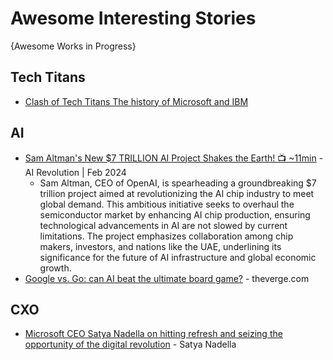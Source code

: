 # Awesome Interesting Stories
{Awesome Works in Progress}

## Tech Titans
* [Clash of Tech Titans The history of Microsoft and IBM](https://www.bscapitalmarkets.com/clash-of-tech-titans-the-history-of-microsoft-and-ibm.html)

## AI
* [Sam Altman's New $7 TRILLION AI Project Shakes the Earth! 📺 ~11min](https://www.youtube.com/watch?v=n0tgCJoiWqY) - AI Revolution | Feb 2024
  - Sam Altman, CEO of OpenAI, is spearheading a groundbreaking $7 trillion project aimed at revolutionizing the AI chip industry to meet global demand. This ambitious initiative seeks to overhaul the semiconductor market by enhancing AI chip production, ensuring technological advancements in AI are not slowed by current limitations. The project emphasizes collaboration among chip makers, investors, and nations like the UAE, underlining its significance for the future of AI infrastructure and global economic growth.
* [Google vs. Go: can AI beat the ultimate board game?](https://www.theverge.com/2016/3/8/11178462/google-deepmind-go-challenge-ai-vs-lee-sedol) - theverge.com


## CXO
* [Microsoft CEO Satya Nadella on hitting refresh and seizing the opportunity of the digital revolution](https://www.youtube.com/watch?v=y_doAHdL3v4) - Satya Nadella

